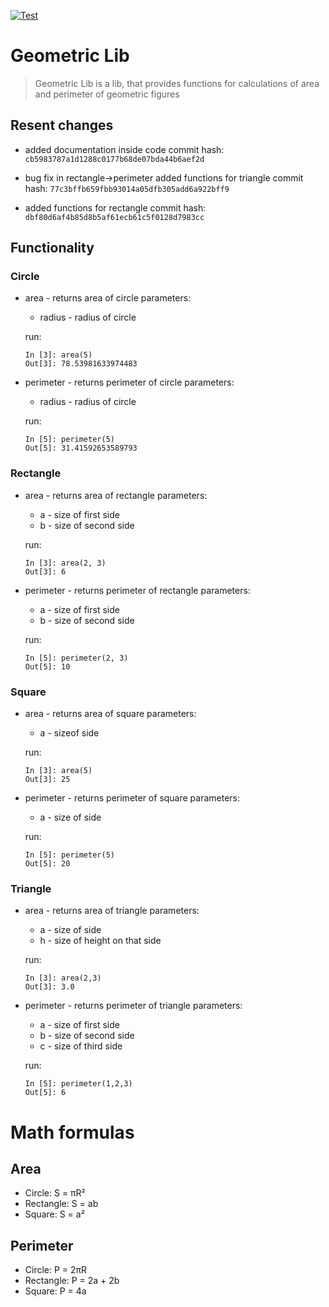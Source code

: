 [![Test](https://github.com/KOSM1K/geometric_lib/actions/workflows/test.yml/badge.svg?branch=new_features_465031)](https://github.com/KOSM1K/geometric_lib/actions/workflows/test.yml)
# Geometric Lib
> Geometric Lib is a lib, that provides functions for calculations of area and perimeter of geometric figures

## Resent changes
- added documentation inside code
  commit hash: `cb5983787a1d1288c0177b68de07bda44b6aef2d`

- bug fix in rectangle->perimeter
  added functions for triangle
  commit hash: `77c3bffb659fbb93014a05dfb305add6a922bff9`

- added functions for rectangle 
  commit hash: `dbf80d6af4b85d8b5af61ecb61c5f0128d7983cc` 

## Functionality
### Circle
- area - returns area of circle
  parameters:
  - radius - radius of circle

  run:
  ```
  In [3]: area(5)
  Out[3]: 78.53981633974483
  ```
- perimeter - returns perimeter of circle
  parameters:
  - radius - radius of circle
  
  run:
  ```
  In [5]: perimeter(5)
  Out[5]: 31.41592653589793
  ```
  
### Rectangle
- area - returns area of rectangle
  parameters:
  - a - size of first side
  - b - size of second side

  run:
  ```
  In [3]: area(2, 3)
  Out[3]: 6
  ```
- perimeter - returns perimeter of rectangle
  parameters:
  - a - size of first side
  - b - size of second side
  
  run:
  ```
  In [5]: perimeter(2, 3)
  Out[5]: 10
  ```

### Square
- area - returns area of square
  parameters:
  - a - sizeof side

  run:
  ```
  In [3]: area(5)
  Out[3]: 25
  ```
- perimeter - returns perimeter of square
  parameters:
  - a - size of side
  
  run:
  ```
  In [5]: perimeter(5)
  Out[5]: 20
  ```


### Triangle
- area - returns area of triangle
  parameters:
  - a - size of side
  - h - size of height on that side

  run:
  ```
  In [3]: area(2,3)
  Out[3]: 3.0
  ```
- perimeter - returns perimeter of triangle
  parameters:
  - a - size of first side
  - b - size of second side
  - c - size of third side
  
  run:
  ```
  In [5]: perimeter(1,2,3)
  Out[5]: 6
  ```


# Math formulas
## Area
- Circle: S = πR²
- Rectangle: S = ab
- Square: S = a²

## Perimeter
- Circle: P = 2πR
- Rectangle: P = 2a + 2b
- Square: P = 4a